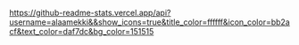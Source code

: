 https://github-readme-stats.vercel.app/api?username=alaamekki&&show_icons=true&title_color=ffffff&icon_color=bb2acf&text_color=daf7dc&bg_color=151515



